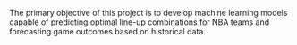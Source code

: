 The primary objective of this project is to develop machine learning models capable of predicting optimal line-up combinations for NBA teams and forecasting game outcomes based on historical data.
